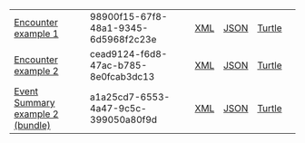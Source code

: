 <table class="list" width="100%">
            <tr>
                <td><a href="Encounter-98900f15-67f8-48a1-9345-6d5968f2c23e.html">Encounter example 1</a></td>
                <td>98900f15-67f8-48a1-9345-6d5968f2c23e</td>
                <td><a href="Encounter-98900f15-67f8-48a1-9345-6d5968f2c23e.xml.html">XML</a></td>
                <td><a href="Encounter-98900f15-67f8-48a1-9345-6d5968f2c23e.json.html">JSON</a></td>
                <td><a href="Encounter-98900f15-67f8-48a1-9345-6d5968f2c23e.ttl.html">Turtle</a></td>
                <td></td>
            </tr>
            <tr>
                <td><a href="Encounter-cead9124-f6d8-47ac-b785-8e0fcab3dc13.html">Encounter example 2</a></td>
                <td>cead9124-f6d8-47ac-b785-8e0fcab3dc13</td>
                <td><a href="Encounter-cead9124-f6d8-47ac-b785-8e0fcab3dc13.xml.html">XML</a></td>
                <td><a href="Encounter-cead9124-f6d8-47ac-b785-8e0fcab3dc13.json.html">JSON</a></td>
                <td><a href="Encounter-cead9124-f6d8-47ac-b785-8e0fcab3dc13.ttl.html">Turtle</a></td>
                <td></td>
            </tr>
            <tr>
                <td><a href="Bundle-a1a25cd7-6553-4a47-9c5c-399050a80f9d.html">Event Summary example 2 (bundle)</a></td>
                <td>a1a25cd7-6553-4a47-9c5c-399050a80f9d</td>
                <td><a href="Bundle-a1a25cd7-6553-4a47-9c5c-399050a80f9d.xml.html">XML</a></td>
                <td><a href="Bundle-a1a25cd7-6553-4a47-9c5c-399050a80f9d.json.html">JSON</a></td>
                <td><a href="Bundle-a1a25cd7-6553-4a47-9c5c-399050a80f9d.ttl.html">Turtle</a></td>
                <td></td>
            </tr>
 </table>